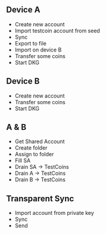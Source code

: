 ## Device A
- Create new account
- Import testcoin account from seed
- Sync
- Export to file
- Import on device B
- Transfer some coins
- Start DKG

## Device B
- Create new account
- Transfer some coins
- Start DKG

## A & B
- Get Shared Account
- Create folder
- Assign to folder
- Fill SA
- Drain SA -> TestCoins
- Drain A -> TestCoins
- Drain B -> TestCoins

## Transparent Sync
- Import account from private key
- Sync
- Send
